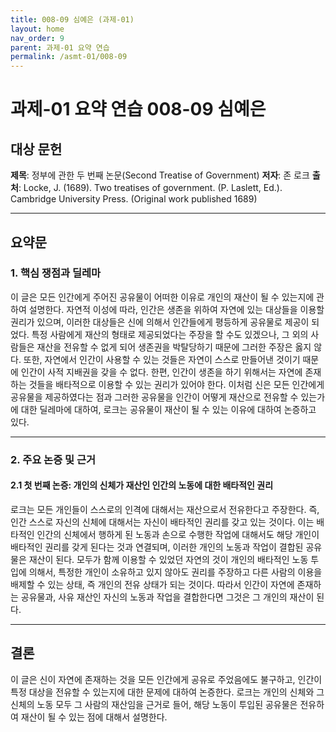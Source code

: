 ```yaml
---
title: 008-09 심예은 (과제-01)
layout: home
nav_order: 9
parent: 과제-01 요약 연습
permalink: /asmt-01/008-09
---
```


# 과제-01 요약 연습 008-09 심예은

## 대상 문헌  
**제목**: 정부에 관한 두 번째 논문(Second Treatise of Government)
**저자**: 존 로크
**출처**: Locke, J. (1689). Two treatises of government. (P. Laslett, Ed.). Cambridge University Press. (Original work published 1689)

---

## 요약문  

### 1. 핵심 쟁점과 딜레마  
이 글은 모든 인간에게 주어진 공유물이 어떠한 이유로 개인의 재산이 될 수 있는지에 관하여 설명한다. 자연적 이성에 따라, 인간은 생존을 위하여 자연에 있는 대상들을 이용할 권리가 있으며, 이러한 대상들은 신에 의해서 인간들에게 평등하게 공유물로 제공이 되었다. 특정 사람에게 재산의 형태로 제공되었다는 주장을 할 수도 있겠으나, 그 외의 사람들은 재산을 전유할 수 없게 되어 생존권을 박탈당하기 때문에 그러한 주장은 옳지 않다. 또한, 자연에서 인간이 사용할 수 있는 것들은 자연이 스스로 만들어낸 것이기 때문에 인간이 사적 지배권을 갖을 수 없다. 한편, 인간이 생존을 하기 위해서는 자연에 존재하는 것들을 배타적으로 이용할 수 있는 권리가 있어야 한다. 이처럼 신은 모든 인간에게 공유물을 제공하였다는 점과 그러한 공유물을 인간이 어떻게 재산으로 전유할 수 있는가에 대한 딜레마에 대하여, 로크는 공유물이 재산이 될 수 있는 이유에 대하여 논증하고 있다.   

---

### 2. 주요 논증 및 근거  

#### 2.1 첫 번째 논증: 개인의 신체가 재산인 인간의 노동에 대한 배타적인 권리
로크는 모든 개인들이 스스로의 인격에 대해서는 재산으로서 전유한다고 주장한다. 즉, 인간 스스로 자신의 신체에 대해서는 자신이 배타적인 권리를 갖고 있는 것이다. 이는 배타적인 인간의 신체에서 행하게 된 노동과 손으로 수행한 작업에 대해서도 해당 개인이 배타적인 권리를 갖게 된다는 것과 연결되며, 이러한 개인의 노동과 작업이 결합된 공유물은 재산이 된다. 모두가 함께 이용할 수 있었던 자연의 것이 개인의 배타적인 노동 투입에 의해서, 특정한 개인이 소유하고 있지 않아도 권리를 주장하고 다른 사람의 이용을 배제할 수 있는 상태, 즉 개인의 전유 상태가 되는 것이다. 따라서 인간이 자연에 존재하는 공유물과, 사유 재산인 자신의 노동과 작업을 결합한다면 그것은 그 개인의 재산이 된다.

---

## 결론  
이 글은 신이 자연에 존재하는 것을 모든 인간에게 공유로 주었음에도 불구하고, 인간이 특정 대상을 전유할 수 있는지에 대한 문제에 대하여 논증한다. 로크는 개인의 신체와 그 신체의 노동 모두 그 사람의 재산임을 근거로 들어, 해당 노동이 투입된 공유물은 전유하여 재산이 될 수 있는 점에 대해서 설명한다.
